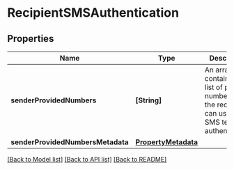 # RecipientSMSAuthentication

## Properties
Name | Type | Description | Notes
------------ | ------------- | ------------- | -------------
**senderProvidedNumbers** | **[String]** | An array containing a list of phone numbers that the recipient can use for SMS text authentication.  | [optional] 
**senderProvidedNumbersMetadata** | [**PropertyMetadata**](PropertyMetadata.md) |  | [optional] 

[[Back to Model list]](../README.md#documentation-for-models) [[Back to API list]](../README.md#documentation-for-api-endpoints) [[Back to README]](../README.md)


